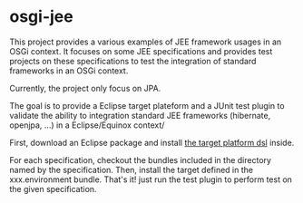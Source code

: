 osgi-jee
========

This project provides a various examples of JEE framework usages in an OSGi context. It focuses on some JEE specifications and provides test projects on these specifications to test the integration of standard frameworks in an OSGi context.

Currently, the project only focus on JPA.

The goal is to provide a Eclipse target plateform and a JUnit test plugin to validate the ability to integration standard JEE frameworks (hibernate, openjpa, ...) in a Eclipse/Equinox context/

First, download an Eclipse package and install [the target platform dsl](https://github.com/mbarbero/fr.obeo.releng.targetplatform) inside.

For each specification, checkout the bundles included in the directory named by the specification. Then, install the target defined in the xxx.environment bundle. That's it! just run the test plugin to perform test on the given specification.

